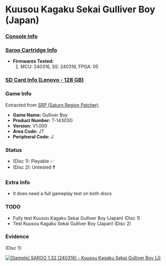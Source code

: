 # Kuusou Kagaku Sekai Gulliver Boy (Japan)

### [Console Info](../../../../Info/Consoles/VA13/README.md)

### [Saroo Cartridge Info](../../../../Info/Cartridges/RetroGameParadiseStore/1.32F/README.md)

- <b>Firmwares Tested:</b>
  1. MCU: 240316, SS: 240316, FPGA: 05

### [SD Card Info (Lenovo - 128 GB)](../../../../Info/SdCards/Lenovo/128GB/fat32/README.md)

### Game Info

Extracted from [SRP (Saturn Region Patcher)](https://segaxtreme.net/resources/saturn-region-patcher.81/download).

- <b>Game Name:</b> Gulliver Boy
- <b>Product Number:</b> T-14303G
- <b>Version:</b> V1.000
- <b>Area Code:</b> JT
- <b>Peripheral Code:</b> J

### Status

- (Disc 1): Playable :white_check_mark:
- (Disc 2): Untested :question:

### Extra Info

- It does need a full gameplay test on both discs

### TODO

- Fully test Kuusou Kagaku Sekai Gulliver Boy (Japan) (Disc 1)
- Test Kuusou Kagaku Sekai Gulliver Boy (Japan) (Disc 2)

### Evidence

(Disc 1):

[![[Sample] SAROO 1.32 (240316) - Kuusou Kagaku Sekai Gulliver Boy (J)](https://img.youtube.com/vi/FuSfwsIngyc/0.jpg)](https://www.youtube.com/watch?v=FuSfwsIngyc)
